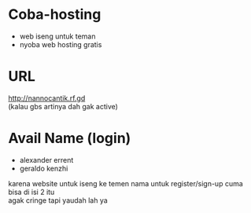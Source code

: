 # Coba-hosting
- web iseng untuk teman  
- nyoba web hosting gratis

# URL
http://nannocantik.rf.gd  
(kalau gbs artinya dah gak active)

# Avail Name (login)
- alexander errent  
- geraldo kenzhi  
  
karena website untuk iseng ke temen nama untuk register/sign-up cuma bisa di isi 2 itu  
agak cringe tapi yaudah lah ya
